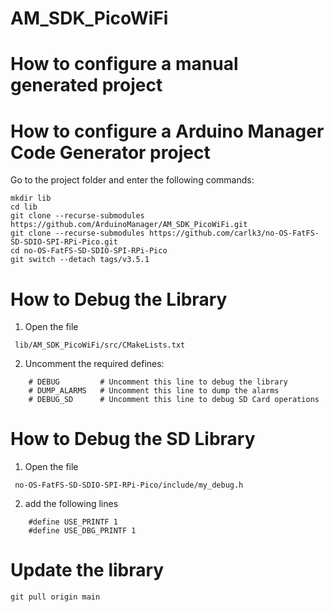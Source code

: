 # AM_SDK_PicoWiFi


# How to configure a manual generated project


# How to configure a Arduino Manager Code Generator project

Go to the project folder and enter the following commands:

```
mkdir lib
cd lib
git clone --recurse-submodules https://github.com/ArduinoManager/AM_SDK_PicoWiFi.git
git clone --recurse-submodules https://github.com/carlk3/no-OS-FatFS-SD-SDIO-SPI-RPi-Pico.git
cd no-OS-FatFS-SD-SDIO-SPI-RPi-Pico
git switch --detach tags/v3.5.1
```

# How to Debug the Library

1) Open the file

```
 lib/AM_SDK_PicoWiFi/src/CMakeLists.txt
```
2) Uncomment the required defines:

```
    # DEBUG         # Uncomment this line to debug the library
    # DUMP_ALARMS   # Uncomment this line to dump the alarms
    # DEBUG_SD      # Uncomment this line to debug SD Card operations
```

# How to Debug the SD Library

1) Open the file
```
 no-OS-FatFS-SD-SDIO-SPI-RPi-Pico/include/my_debug.h
 ```
2) add the following lines

```
    #define USE_PRINTF 1
    #define USE_DBG_PRINTF 1
```

# Update the library

```
git pull origin main
```